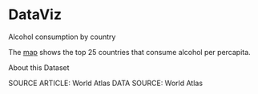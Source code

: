 # DataViz
Alcohol consumption by country

The [map](http://) shows the top 25 countries that consume alcohol per percapita. 


About this Dataset

SOURCE ARTICLE: World Atlas
DATA SOURCE: World Atlas
